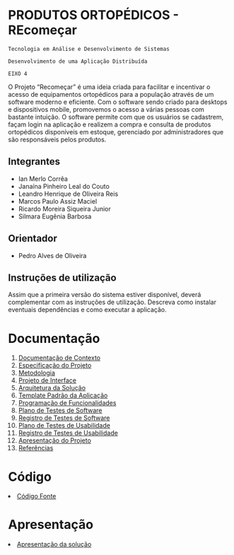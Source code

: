 # PRODUTOS ORTOPÉDICOS - REcomeçar

`Tecnologia em Análise e Desenvolvimento de Sistemas`

`Desenvolvimento de uma Aplicação Distribuída `

`EIXO 4`

O Projeto “Recomeçar” é uma ideia criada para facilitar e incentivar o acesso de equipamentos ortopédicos para a população através de um software moderno e eficiente. Com o software sendo criado para desktops e dispositivos mobile, promovemos o acesso a várias pessoas com bastante intuição. O software permite com que os usuários se cadastrem, façam login na aplicação e realizem a compra e consulta de produtos ortopédicos disponíveis em estoque, gerenciado por administradores que são responsáveis pelos produtos.

## Integrantes

* Ian Merlo Corrêa
* Janaína Pinheiro Leal do Couto
* Leandro Henrique de Oliveira Reis
* Marcos Paulo Assiz Maciel
* Ricardo Moreira Siqueira Junior
* Silmara Eugênia Barbosa

## Orientador

* Pedro Alves de Oliveira

## Instruções de utilização

Assim que a primeira versão do sistema estiver disponível, deverá complementar com as instruções de utilização. Descreva como instalar eventuais dependências e como executar a aplicação.

# Documentação

<ol>
<li><a href="docs/01-Documentação de Contexto.md"> Documentação de Contexto</a></li>
<li><a href="docs/02-Especificação do Projeto.md"> Especificação do Projeto</a></li>
<li><a href="docs/03-Metodologia.md"> Metodologia</a></li>
<li><a href="docs/04-Projeto de Interface.md"> Projeto de Interface</a></li>
<li><a href="docs/05-Arquitetura da Solução.md"> Arquitetura da Solução</a></li>
<li><a href="docs/06-Template Padrão da Aplicação.md"> Template Padrão da Aplicação</a></li>
<li><a href="docs/07-Programação de Funcionalidades.md"> Programação de Funcionalidades</a></li>
<li><a href="docs/08-Plano de Testes de Software.md"> Plano de Testes de Software</a></li>
<li><a href="docs/09-Registro de Testes de Software.md"> Registro de Testes de Software</a></li>
<li><a href="docs/10-Plano de Testes de Usabilidade.md"> Plano de Testes de Usabilidade</a></li>
<li><a href="docs/11-Registro de Testes de Usabilidade.md"> Registro de Testes de Usabilidade</a></li>
<li><a href="docs/12-Apresentação do Projeto.md"> Apresentação do Projeto</a></li>
<li><a href="docs/13-Referências.md"> Referências</a></li>
</ol>

# Código

<li><a href="src/README.md"> Código Fonte</a></li>

# Apresentação

<li><a href="presentation/README.md"> Apresentação da solução</a></li>

